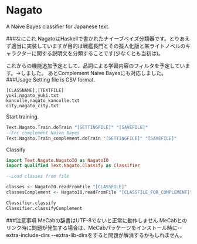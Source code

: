 # Nagato 
A Naive Bayes classifier for Japanese text.

###なにこれ
NagatoはHaskellで書かれたナイーブベイズ分類器です。とりあえず適当に実装していますが目的は戦艦長門とその擬人化版と某ライトノベルのキャラクターに関する説明文を分類することです(少なくとも当初は)。  

これからの機能追加予定として、品詞による学習内容のフィルタを予定しています。→しました。
あとComplement Naive Bayesにも対応しました。
###Usage
Setting file is CSV format.
```
[CLASSNAME],[TEXTFILE]
yuki,nagato_yuki.txt
kancolle,nagato_kancolle.txt
city,nagato_city.txt
```
Start training.
```haskell
Text.Nagato.Train.doTrain "[SETTINGFILE]" "[SAVEFILE]"
--For complement Naive Bayes
Text.Nagato.Train_complement.doTrain "[SETTINGFILE]" "[SAVEFILE]"

```
Classify
```haskell
import Text.Nagato.NagatoIO as NagatoIO
import qualified Text.Nagato.Classify as Classifier

--Load classes from file

classes <- NagatoIO.readFromFile "[CLASSFILE]"
classesComplement <- NagatoIO.readFromFile "[CLASSFILE_FOR_COMPLEMENT]"

Classifier.classify 
Classifier.classifyComplement
```
###注意事項
MeCabの辞書はUTF-8でないと正常に動作しません
MeCabとのリンク時に問題が発生する場合は、MeCabパッケージをインストール時に--extra-include-dirs --extra-lib-dirsをすると問題が解消するかもしれません。
